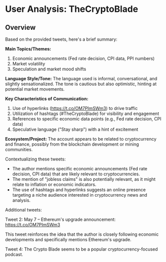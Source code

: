 # User Analysis: TheCryptoBlade

## Overview

Based on the provided tweets, here's a brief summary:

**Main Topics/Themes:**

1. Economic announcements (Fed rate decision, CPI data, PPI numbers)
2. Market volatility
3. Speculation and market mood shifts

**Language Style/Tone:**
The language used is informal, conversational, and slightly sensationalized. The tone is cautious but also optimistic, hinting at potential market movements.

**Key Characteristics of Communication:**

1. Use of hyperlinks (https://t.co/OM7PImSWm3) to drive traffic
2. Utilization of hashtags (#TheCryptoBlade) for visibility and engagement
3. References to specific economic data points (e.g., Fed rate decision, CPI data)
4. Speculative language ("Stay sharp") with a hint of excitement

**Ecosystem/Project:**
The account appears to be related to cryptocurrency and finance, possibly from the blockchain development or mining communities.

Contextualizing these tweets:

* The author mentions specific economic announcements (Fed rate decision, CPI data) that are likely relevant to cryptocurrencies.
* The mention of "jobless claims" is also potentially relevant, as it might relate to inflation or economic indicators.
* The use of hashtags and hyperlinks suggests an online presence targeting a niche audience interested in cryptocurrency news and analysis.

Additional tweets:

Tweet 2:
May 7 – Ethereum's upgrade announcement: https://t.co/OM7PImSWm3

This tweet reinforces the idea that the author is closely following economic developments and specifically mentions Ethereum's upgrade.

Tweet 4:
The Crypto Blade seems to be a popular cryptocurrency-focused podcast.